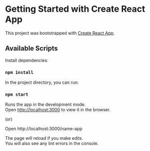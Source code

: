 # Getting Started with Create React App

This project was bootstrapped with [Create React App](https://github.com/facebook/create-react-app).

## Available Scripts
Install dependencies:

### `npm install`

In the project directory, you can run:

### `npm start`

Runs the app in the development mode.\
Open [http://localhost:3000](http://localhost:3000) to view it in the browser. 

(or)

Open  http://localhost:3000/name-app


The page will reload if you make edits.\
You will also see any lint errors in the console.
